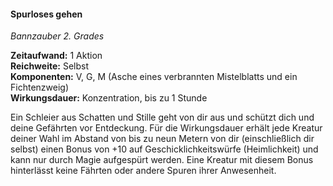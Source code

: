 #### Spurloses gehen
<!-- markdownlint-disable link-image-reference-definitions -->
<!-- spell-checker:words added amount avoids casting concentration damage different duration emphasis ends english false formula hour halves hours kommagetrennt mechanics minutes reaction ritual same saving school somatic special spell throw true wording wotc -->
<!-- spell-checker:words pass without trace mistelblatts -->
[_metadata_:spell_name]:- "Spurloses gehen"
[_metadata_:spell_name_english]:- "Pass without Trace"
[_metadata_:spell_school]:- "Bannzauber"
[_metadata_:spell_level]:- "2"
[_metadata_:casting_time_amount]:- "1"
<!-- "action", "bonus action", "reaction", "minute", "minutes", "hour", "hours" -->
[_metadata_:casting_time_unit]:- "Aktion"
<!-- "true" oder "false" -->
[_metadata_:ritual]:- "false"
[_metadata_:range]:- "Selbst"
[_metadata_:target]:- "Kreaturen im Abstand von bis zu 9 m"
<!-- "true" oder "false" -->
[_metadata_:components_verbal]:- "true"
<!-- "true" oder "false" -->
[_metadata_:components_somatic]:- "true"
<!-- "true" oder "false" -->
[_metadata_:components_material]:- "true"
[_metadata_:components_material_description]:- "Asche eines verbrannten Mistelblatts und ein Fichtenzweig"
<!-- "true" oder "false" -->
[_metadata_:concentration]:- "true"
[_metadata_:duration]:- "Konzentration, bis zu 1 Stunde"
<!-- "mechanics_same_wording_same", "mechanics_same_wording_different", "mechanics_different_wording_different" oder "added" -->
[_metadata_:compared_to_wotc_srd_5.1]:- "mechanics_same_wording_same"
<!-- "mechanics_same_wording_different", "mechanics_different_wording_different" oder "added" -->
[_metadata_:compared_to_a5e_srd]:- "???"
<!-- markdownlint-disable-next-line no-emphasis-as-heading -->
_Bannzauber 2. Grades_

**Zeitaufwand:** 1 Aktion \
**Reichweite:** Selbst \
**Komponenten:** V, G, M (Asche eines verbrannten Mistelblatts und ein Fichtenzweig) \
**Wirkungsdauer:** Konzentration, bis zu 1 Stunde

Ein Schleier aus Schatten und Stille geht von dir aus und schützt dich und deine Gefährten vor Entdeckung.
Für die Wirkungsdauer erhält jede Kreatur deiner Wahl im Abstand von bis zu neun Metern von dir (einschließlich dir selbst) einen Bonus von +10 auf Geschicklichkeitswürfe (Heimlichkeit) und kann nur durch Magie aufgespürt werden.
Eine Kreatur mit diesem Bonus hinterlässt keine Fährten oder andere Spuren ihrer Anwesenheit.
